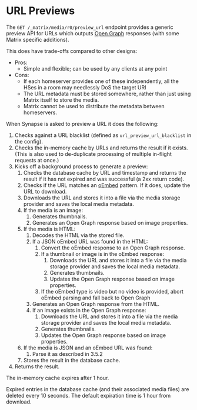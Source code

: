 URL Previews
============

The `GET /_matrix/media/r0/preview_url` endpoint provides a generic preview API
for URLs which outputs [Open Graph](https://ogp.me/) responses (with some Matrix
specific additions).

This does have trade-offs compared to other designs:

* Pros:
  * Simple and flexible; can be used by any clients at any point
* Cons:
  * If each homeserver provides one of these independently, all the HSes in a
    room may needlessly DoS the target URI
  * The URL metadata must be stored somewhere, rather than just using Matrix
    itself to store the media.
  * Matrix cannot be used to distribute the metadata between homeservers.

When Synapse is asked to preview a URL it does the following:

1. Checks against a URL blacklist (defined as `url_preview_url_blacklist` in the
   config).
2. Checks the in-memory cache by URLs and returns the result if it exists. (This
   is also used to de-duplicate processing of multiple in-flight requests at once.)
3. Kicks off a background process to generate a preview:
   1. Checks the database cache by URL and timestamp and returns the result if it
      has not expired and was successful (a 2xx return code).
   2. Checks if the URL matches an [oEmbed](https://oembed.com/) pattern. If it
      does, update the URL to download.
   3. Downloads the URL and stores it into a file via the media storage provider
      and saves the local media metadata.
   4. If the media is an image:
      1. Generates thumbnails.
      2. Generates an Open Graph response based on image properties.
   5. If the media is HTML:
      1. Decodes the HTML via the stored file.
      2. If a JSON oEmbed URL was found in the HTML:
         1. Convert the oEmbed response to an Open Graph response.
         2. If a thumbnail or image is in the oEmbed response:
            1. Downloads the URL and stores it into a file via the media storage
               provider and saves the local media metadata.
            2. Generates thumbnails.
            3. Updates the Open Graph response based on image properties.
         3. If the oEmbed type is video but no video is provided, abort oEmbed
            parsing and fall back to Open Graph
      3. Generates an Open Graph response from the HTML.
      4. If an image exists in the Open Graph response:
         1. Downloads the URL and stores it into a file via the media storage
            provider and saves the local media metadata.
         2. Generates thumbnails.
         3. Updates the Open Graph response based on image properties.
   6. If the media is JSON and an oEmbed URL was found:
      1. Parse it as described in 3.5.2
   7. Stores the result in the database cache.
4. Returns the result.

The in-memory cache expires after 1 hour.

Expired entries in the database cache (and their associated media files) are
deleted every 10 seconds. The default expiration time is 1 hour from download.
